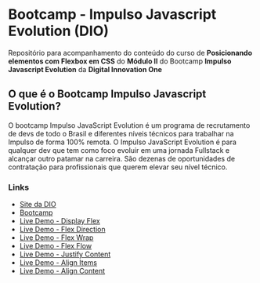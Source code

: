 # Bootcamp - Impulso Javascript Evolution (DIO)

Repositório para acompanhamento do conteúdo do curso de **Posicionando elementos com Flexbox em CSS** do **Módulo II** do Bootcamp **Impulso Javascript Evolution** da **Digital Innovation One**

## O que é o Bootcamp Impulso Javascript Evolution?

O bootcamp Impulso JavaScript Evolution é um programa de recrutamento de devs de todo o Brasil e diferentes níveis técnicos para trabalhar na Impulso de forma 100% remota. O Impulso JavaScript Evolution é para qualquer dev que tem como foco evoluir em uma jornada Fullstack e alcançar outro patamar na carreira. São dezenas de oportunidades de contratação para profissionais que querem elevar seu nível técnico.

### Links

* [Site da DIO](https://www.dio.me/)
* [Bootcamp](https://web.dio.me/track/214643d2-7f11-430b-ada2-4319b0db6327)
* [Live Demo - Display Flex](https://dio-flexbox.jeisel.dev/0-display-flex.html)
* [Live Demo - Flex Direction](https://dio-flexbox.jeisel.dev/1-flex-direction.html)
* [Live Demo - Flex Wrap](https://dio-flexbox.jeisel.dev/2-flex-wrap.html)
* [Live Demo - Flex Flow](https://dio-flexbox.jeisel.dev/3-flex-flow.html)
* [Live Demo - Justify Content](https://dio-flexbox.jeisel.dev/4-justify-content.html)
* [Live Demo - Align Items](https://dio-flexbox.jeisel.dev/5-align-items.html)
* [Live Demo - Align Content](https://dio-flexbox.jeisel.dev/6-align-content.html)